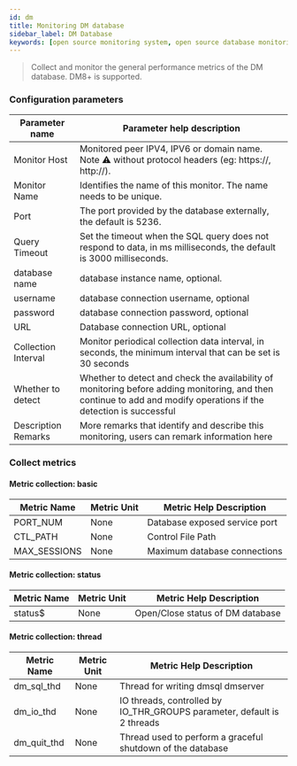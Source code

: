 ```yaml
---
id: dm  
title: Monitoring DM database      
sidebar_label: DM Database   
keywords: [open source monitoring system, open source database monitoring system, monitoring DM database metrics]
---
```


> Collect and monitor the general performance metrics of the DM database. DM8+ is supported.

### Configuration parameters

| Parameter name | Parameter help description |
| ------- | ---------- |
| Monitor Host | Monitored peer IPV4, IPV6 or domain name. Note ⚠️ without protocol headers (eg: https://, http://). |
| Monitor Name | Identifies the name of this monitor. The name needs to be unique. |
| Port | The port provided by the database externally, the default is 5236. |
| Query Timeout | Set the timeout when the SQL query does not respond to data, in ms milliseconds, the default is 3000 milliseconds. |
| database name | database instance name, optional. |
| username | database connection username, optional |
| password | database connection password, optional |
| URL | Database connection URL, optional |
| Collection Interval | Monitor periodical collection data interval, in seconds, the minimum interval that can be set is 30 seconds |
| Whether to detect | Whether to detect and check the availability of monitoring before adding monitoring, and then continue to add and modify operations if the detection is successful |
| Description Remarks | More remarks that identify and describe this monitoring, users can remark information here |

### Collect metrics

#### Metric collection: basic

| Metric Name | Metric Unit | Metric Help Description |
| ------------ | -------- | ------------------ |
| PORT_NUM | None | Database exposed service port |
| CTL_PATH | None | Control File Path |
| MAX_SESSIONS | None | Maximum database connections |

#### Metric collection: status

| Metric Name | Metric Unit | Metric Help Description |
| -------- | -------- | ------------------ |
| status$ | None | Open/Close status of DM database |


#### Metric collection: thread

| Metric Name | Metric Unit | Metric Help Description |
| ------------- | -------- | ------------------------- |
| dm_sql_thd | None | Thread for writing dmsql dmserver |
| dm_io_thd | None | IO threads, controlled by IO_THR_GROUPS parameter, default is 2 threads |
| dm_quit_thd | None | Thread used to perform a graceful shutdown of the database |
